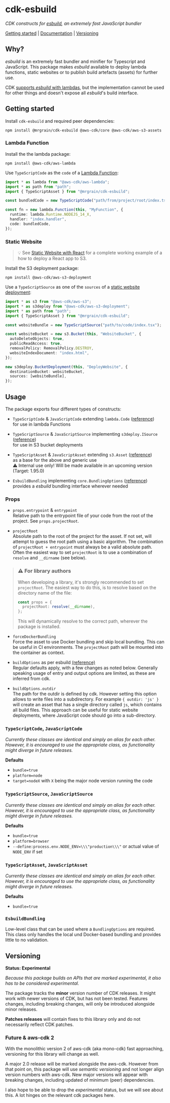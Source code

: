 # cdk-esbuild

_CDK constructs for [esbuild](https://github.com/evanw/esbuild), an extremely fast JavaScript bundler_

[Getting started](#getting-started) | [Documentation](#documentation) | [Versioning](#versioning)

## Why?

_esbuild_ is an extremely fast bundler and minifier for Typescript and JavaScript.
This package makes _esbuild_ available to deploy lambda functions, static websites or to publish build artefacts (assets) for further use.

CDK [supports _esbuild_ with lambdas](https://docs.aws.amazon.com/cdk/api/latest/docs/aws-lambda-nodejs-readme.html), but the implementation cannot be used for other things and doesn't expose all _esbuild_'s build interface.

## Getting started

Install `cdk-esbuild` and required peer dependencies:

```
npm install @mrgrain/cdk-esbuild @aws-cdk/core @aws-cdk/aws-s3-assets
```

### Lambda Function

Install the the lambda package:

```
npm install @aws-cdk/aws-lambda
```

Use `TypeScriptCode` as the `code` of a [Lambda Function](https://docs.aws.amazon.com/cdk/api/latest/docs/@aws-cdk_aws-lambda.Function.html#code):

```ts
import * as lambda from "@aws-cdk/aws-lambda";
import * as path from "path";
import { TypeScriptAsset } from "@mrgrain/cdk-esbuild";

const bundledCode = new TypeScriptCode("path/from/project/root/index.ts");

const fn = new lambda.Function(this, "MyFunction", {
  runtime: lambda.Runtime.NODEJS_14_X,
  handler: "index.handler",
  code: bundledCode,
});
```

### Static Website

> 💡 See [Static Website with React](examples/website) for a complete working example of a how to deploy a React app to S3.

Install the S3 deployment package:

```
npm install @aws-cdk/aws-s3-deployment
```

Use a `TypeScriptSource` as one of the `sources` of a [static website deployment](https://docs.aws.amazon.com/cdk/api/latest/docs/aws-s3-deployment-readme.html#roadmap):

```ts
import * as s3 from "@aws-cdk/aws-s3";
import * as s3deploy from "@aws-cdk/aws-s3-deployment";
import * as path from "path";
import { TypeScriptAsset } from "@mrgrain/cdk-esbuild";

const websiteBundle = new TypeScriptSource("path/to/code/index.tsx");

const websiteBucket = new s3.Bucket(this, "WebsiteBucket", {
  autoDeleteObjects: true,
  publicReadAccess: true,
  removalPolicy: RemovalPolicy.DESTROY,
  websiteIndexDocument: "index.html",
});

new s3deploy.BucketDeployment(this, "DeployWebsite", {
  destinationBucket: websiteBucket,
  sources: [websiteBundle],
});
```

## Usage

The package exports four different types of constructs:

- `TypeScriptCode` & `JavaScriptCode` extending `lambda.Code` ([reference](https://docs.aws.amazon.com/cdk/api/latest/docs/@aws-cdk_aws-lambda.Code.html)) \
  for use in lambda Functions

- `TypeScriptSource` & `JavaScriptSource` implementing `s3deploy.ISource` ([reference](https://docs.aws.amazon.com/cdk/api/latest/docs/aws-s3-deployment-readme.html)) \
  for use in S3 bucket deployments

- `TypeScriptAsset` & `JavaScriptAsset` extending `s3.Asset` ([reference](https://docs.aws.amazon.com/cdk/api/latest/docs/@aws-cdk_aws-s3-assets.Asset.html)) \
  as a base for the above and generic use \
  ⚠️ Internal use only! Will be made available in an upcoming version (Target: 1.95.0)

- `EsbuildBundling` implementing `core.BundlingOptions` ([reference](https://docs.aws.amazon.com/cdk/api/latest/docs/@aws-cdk_core.BundlingOptions.html)) \
  provides a _esbuild_ bundling interface wherever needed

### Props

- `props.entrypoint` & `entrypoint` \
  Relative path to the entrypoint file of your code from the root of the project. See `props.projectRoot`.

- `projectRoot` \
  Absolute path to the root of the project for the asset. If not set, will attempt to guess the root path using a basic algorithm. The combination of `projectRoot + entrypoint` must always be a valid absolute path. \
  Often the easiest way to set `projectRoot` is to use a combination of `resolve` and `__dirname` (see below).

> ### ⚠️ For library authors
>
> When developing a library, it's strongly recommended to set `projectRoot`. The easiest way to do this, is to resolve based on the directory name of the file:
>
> ```ts
> const props = {
>   projectRoot: resolve(__dirname),
> };
> ```
>
> This will dynamically resolve to the correct path, wherever the package is installed.

- `forceDockerBundling` \
  Force the asset to use Docker bundling and skip local bundling. This can be useful in CI environments. The `projectRoot` path will be mounted into the container as context.

- `buildOptions` as per esbuild [(reference)](https://esbuild.github.io/getting-started/#build-scripts) \
  Regular defaults apply, with a few changes as noted below. Generally speaking usage of entry and output options are limited, as these are inferred from cdk.

- `buildOptions.outdir` \
  The path for the outdir is defined by cdk. However setting this option allows to write files into a subdirectory. For example `{ outdir: 'js' }` will create an asset that has a single directory called `js`, which contains all build files. This approach can be useful for static website deployments, where JavaScript code should go into a sub-directory.

### `TypeScriptCode`, `JavaScriptCode`

_Currently these classes are identical and simply an alias for each other. However, it is encouraged to use the appropriate class, as functionality might diverge in future releases._

**Defaults**

- `bundle=true`
- `platform=node`
- `target=nodeX` with `X` being the major node version running the code

### `TypeScriptSource`, `JavaScriptSource`

_Currently these classes are identical and simply an alias for each other. However, it is encouraged to use the appropriate class, as functionality might diverge in future releases._

**Defaults**

- `bundle=true`
- `platform=browser`
- `--define:process.env.NODE_ENV=\\\"production\\\"` or actual value of `NODE_ENV` if set

### `TypeScriptAsset`, `JavaScriptAsset`

_Currently these classes are identical and simply an alias for each other. However, it is encouraged to use the appropriate class, as functionality might diverge in future releases._

**Defaults**

- `bundle=true`

### `EsbuildBundling`

Low-level class that can be used where a `BundlingOptions` are required. This class only handles the local und Docker-based bundling and provides little to no validation.

## Versioning

**Status: Experimental**

_Because this package builds on APIs that are marked experimental, it also has to be considered experimental._

The package tracks the **minor** version number of CDK releases. It might work with newer versions of CDK, but has not been tested. Features changes, including breaking changes, will only be introduced alongside minor releases.

**Patches releases** will contain fixes to this library only and do not necessarily reflect CDK patches.

### Future & aws-cdk 2

With the monolithic version 2 of aws-cdk (aka mono-cdk) fast approaching, versioning for this library will change as well.

A major 2.0 release will be marked alongside the aws-cdk. However from that point on, this package will use _semantic versioning_ and not longer align version numbers with aws-cdk. New major versions will appear with breaking changes, including updated of minimum (peer) dependencies.

I also hope to be able to drop the _experimental_ status, but we will see about this. A lot hinges on the relevant cdk packages here.
